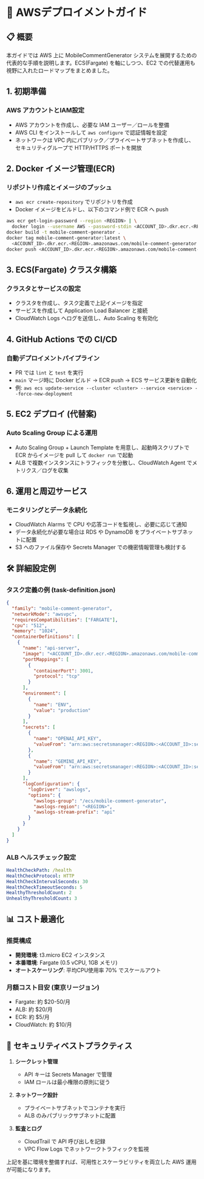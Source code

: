 # 🚀 AWSデプロイメントガイド

## 📋 概要

本ガイドでは AWS 上に MobileCommentGenerator システムを展開するための代表的な手順を説明します。ECS(Fargate) を軸にしつつ、EC2 での代替運用も視野に入れたロードマップをまとめました。

## 1. 初期準備

### AWS アカウントとIAM設定
- AWS アカウントを作成し、必要な IAM ユーザー／ロールを整備
- AWS CLI をインストールして `aws configure` で認証情報を設定
- ネットワークは VPC 内にパブリック／プライベートサブネットを作成し、セキュリティグループで HTTP/HTTPS ポートを開放

## 2. Docker イメージ管理(ECR)

### リポジトリ作成とイメージのプッシュ
- `aws ecr create-repository` でリポジトリを作成
- Docker イメージをビルドし、以下のコマンド例で ECR へ push

```bash
aws ecr get-login-password --region <REGION> | \
  docker login --username AWS --password-stdin <ACCOUNT_ID>.dkr.ecr.<REGION>.amazonaws.com
docker build -t mobile-comment-generator .
docker tag mobile-comment-generator:latest \
  <ACCOUNT_ID>.dkr.ecr.<REGION>.amazonaws.com/mobile-comment-generator:latest
docker push <ACCOUNT_ID>.dkr.ecr.<REGION>.amazonaws.com/mobile-comment-generator:latest
```

## 3. ECS(Fargate) クラスタ構築

### クラスタとサービスの設定
- クラスタを作成し、タスク定義で上記イメージを指定
- サービスを作成して Application Load Balancer と接続
- CloudWatch Logs へログを送信し、Auto Scaling を有効化

## 4. GitHub Actions での CI/CD

### 自動デプロイメントパイプライン
- PR では `lint` と `test` を実行
- `main` マージ時に Docker ビルド → ECR push → ECS サービス更新を自動化
- 例: `aws ecs update-service --cluster <cluster> --service <service> --force-new-deployment`

## 5. EC2 デプロイ (代替案)

### Auto Scaling Group による運用
- Auto Scaling Group + Launch Template を用意し、起動時スクリプトで ECR からイメージを pull して `docker run` で起動
- ALB で複数インスタンスにトラフィックを分散し、CloudWatch Agent でメトリクス／ログを収集

## 6. 運用と周辺サービス

### モニタリングとデータ永続化
- CloudWatch Alarms で CPU や応答コードを監視し、必要に応じて通知
- データ永続化が必要な場合は RDS や DynamoDB をプライベートサブネットに配置
- S3 へのファイル保存や Secrets Manager での機密情報管理も検討する

## 🛠️ 詳細設定例

### タスク定義の例 (task-definition.json)
```json
{
  "family": "mobile-comment-generator",
  "networkMode": "awsvpc",
  "requiresCompatibilities": ["FARGATE"],
  "cpu": "512",
  "memory": "1024",
  "containerDefinitions": [
    {
      "name": "api-server",
      "image": "<ACCOUNT_ID>.dkr.ecr.<REGION>.amazonaws.com/mobile-comment-generator:latest",
      "portMappings": [
        {
          "containerPort": 3001,
          "protocol": "tcp"
        }
      ],
      "environment": [
        {
          "name": "ENV",
          "value": "production"
        }
      ],
      "secrets": [
        {
          "name": "OPENAI_API_KEY",
          "valueFrom": "arn:aws:secretsmanager:<REGION>:<ACCOUNT_ID>:secret:openai-api-key"
        },
        {
          "name": "GEMINI_API_KEY",
          "valueFrom": "arn:aws:secretsmanager:<REGION>:<ACCOUNT_ID>:secret:gemini-api-key"
        }
      ],
      "logConfiguration": {
        "logDriver": "awslogs",
        "options": {
          "awslogs-group": "/ecs/mobile-comment-generator",
          "awslogs-region": "<REGION>",
          "awslogs-stream-prefix": "api"
        }
      }
    }
  ]
}
```

### ALB ヘルスチェック設定
```yaml
HealthCheckPath: /health
HealthCheckProtocol: HTTP
HealthCheckIntervalSeconds: 30
HealthCheckTimeoutSeconds: 5
HealthyThresholdCount: 2
UnhealthyThresholdCount: 3
```

## 📊 コスト最適化

### 推奨構成
- **開発環境**: t3.micro EC2 インスタンス
- **本番環境**: Fargate (0.5 vCPU, 1GB メモリ)
- **オートスケーリング**: 平均CPU使用率 70% でスケールアウト

### 月額コスト目安 (東京リージョン)
- Fargate: 約 $20-50/月
- ALB: 約 $20/月
- ECR: 約 $5/月
- CloudWatch: 約 $10/月

## 🔐 セキュリティベストプラクティス

1. **シークレット管理**
   - API キーは Secrets Manager で管理
   - IAM ロールは最小権限の原則に従う

2. **ネットワーク設計**
   - プライベートサブネットでコンテナを実行
   - ALB のみパブリックサブネットに配置

3. **監査とログ**
   - CloudTrail で API 呼び出しを記録
   - VPC Flow Logs でネットワークトラフィックを監視

上記を基に環境を整備すれば、可用性とスケーラビリティを両立した AWS 運用が可能になります。